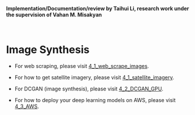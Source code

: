 **Implementation/Documentation/review by Taihui Li, research work under the supervision of Vahan M. Misakyan**

&nbsp;
&nbsp;

# Image Synthesis

* For web scraping, please visit [4_1_web_scrape_images](https://github.com/projectanthropos/surveillantcity/tree/master/002_DCGAN_sattelite_imagery_synthesis/2_1_satellite_imagery).

* For how to get satellite imagery, please visit [4_1_satellite_imagery](https://github.com/taihui/RA_Summer2019/tree/master/4_image_synthesis/4_1_satellite_imagery).

* For DCGAN (image synthesis), please visit [4_2_DCGAN_GPU](https://github.com/taihui/RA_Summer2019/tree/master/4_image_synthesis/4_2_DCGAN_GPU).

* For how to deploy your deep learning models on AWS, please visit [4_3_AWS](https://github.com/taihui/RA_Summer2019/tree/master/4_image_synthesis/4_3_AWS).







